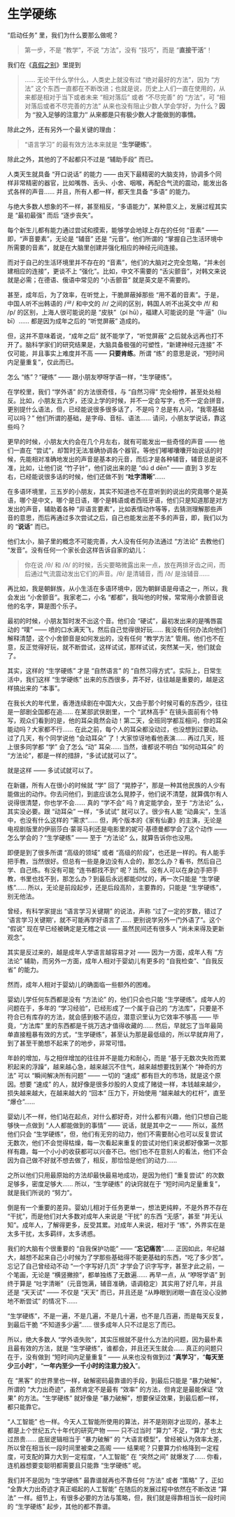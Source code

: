 # 生学硬练

“启动任务” 里，我们为什么要那么做呢？

> 第一步，不是 “教学”，不说 “方法”，没有 “技巧”，而是 “**直接干活**”！

我们在《[真假之别](2024-01-09-真假之别.md)》里提到

> …… 无论干什么学什么，人类史上就没有过 “绝对最好的方法”，因为 “方法” 这个东西一直都在不断改进；也就是说，历史上人们一直在使用的，从来都是相对于当下或者未来 “相对落后” 或者 “不尽完善” 的 “方法”，可 “相对落后或者不尽完善的方法” 从来也没有阻止少数人学会学好，为什么？**因为 “投入足够的注意力” 从来都是只有极少数人才能做到的事情。**

除此之外，还有另外一个最关键的理由：

> “语言学习” 的最有效方法本来就是 “**生学硬练**”。

除此之外，其他的了不起都只不过是 “辅助手段” 而已。

人类天生就具备 “开口说话” 的能力 —— 由天下最精密的大脑支持，协调多个同样非常精密的器官，比如嘴唇、舌头、小舍、咽喉，再配合气流的震动，能发出各式各样的声音…… 并且，所有人都一样，都天生具备 “多语” 的能力。

与绝大多数人想象的不一样，甚至相反，“多语能力”，某种意义上，发展过程其实是 “最初最强” 而后 “逐步丧失”。

每个新生儿都有能力通过尝试和摸索，能够学会地球上存在的任何 “音素” —— 即，“声音要素”，无论是 “辅音” 还是 “元音”。他们所谓的 “掌握自己生活环境中所需要的音素”，就是在大脑里创建并强化相应的神经元间连接。

而对于自己的生活环境里并不存在的 “音素”，他们的大脑对之完全忽略，“并未创建相应的连接”，更谈不上 “强化”。比如，中文不需要的 “舌尖颤音”，对韩文来说就是必需；在德语、俄语中常见的 “小舌颤音” 就是英文是不需要的。

甚至，成年后，为了效率，在听觉上，干脆屏蔽掉那些 “用不着的音素”。于是，中国人听不出韩语的 /ᄅ/ 和中文的 /r/ 之间的区别，韩国人听不出英文中 /f/ 和 /p/ 的区别，上海人很可能说的是 “皮肤”（pí hū），福建人可能说的是 “牛逼”（líu bī）…… 都是因为成年之后的 “听觉屏蔽” 造成的。

但，这并不意味着说，“成年之后” 就不能学了，“听觉屏蔽” 之后就永远再也打不开了。脑科学家们的研究结果是，大脑具备极强的可塑性，“新建神经元连接” 不仅可能，并且事实上难度并不高 —— **只要肯练**。所谓 “练” 的意思是说，“短时间内足量重复”，仅此而已。

怎么 “练”？“硬练” —— 跟小朋友咿呀学语一样，“生学硬练”。

在学校里，我们 “学外语” 的方法很奇怪，与 “自然习得” 完全相悖，甚至处处相反。比如，小朋友五六岁，还没上学的时候，并不一定会写字，也不一定会拼音，更别提什么语法，但，已经能说很多很多话了，不是吗？总是有人问，“我零基础可以吗？” 他们所谓的基础，是字母、音标、语法…… 请问，小朋友学说话，靠这些吗？

更早的时候，小朋友大约会在几个月左右，就有可能发出一些奇怪的声音 —— 他们一直在 “尝试”，却暂时无法准确协调各个器官。等他们嘟嘟囔囔开始说话的时候，先能相对准确地发出的声音是基本的元音，而后才是各种辅音，辅音总是说不准，比如，让他们说 “竹子针”，他们说出来的是 “dú d dēn” —— 直到 3 岁左右，已经能说很多话的时候，他们还做不到 “**吐字清晰**”……

在多语环境里，三五岁的小朋友，其实不知道也不在意听到的说出的究竟哪个是英语，哪个是中文，哪个是日语，哪个是韩语或者西班牙语，他们只是知道那是对方发出的声音，辅助着各种 “非语言要素”，比如表情动作等等，去猜测理解那些声音的意思，而后再通过多次尝试之后，自己也能发出差不多的声音，即，我们以为的 “**说话**” 而已。

他们太小，脑子里的概念不可能完善，大人没有任何办法通过 “方法论” 去教他们 “发音”。没有任何一个家长会这样告诉自家的幼儿：

> 你在说 /θ/ 和 /ð/ 的时候，舌尖要略微露出来一点，放在两排牙齿之间，而后通过气流震动发出它们的声音。/θ/ 是清辅音，而 /ð/ 是浊辅音……

再比如，我是朝鲜族，从小生活在多语环境中，因为朝鲜语是母语之一，所以，我会发出 “小舍颤音”。我家老二，小名 “都都”，我叫他的时候，常常用小舍颤音说他的名字，算是图个乐子。

最初的时候，小朋友暂时发不出这个音。他们会 “硬试”，最初发出来的是嘴唇震动的 “噗” —— 喷的口水满天飞，然后自己觉得很好玩…… 我没有任何办法向他们解释清楚，这个小舍颤音是如何发出的，没有任何 “教学方法” 管用。他们也不在意，反正觉得好玩，就不断尝试，这样试试，那样试试，突然某一天，他们就会了。

其实，这样的 “生学硬练” 才是 “自然语言” 的 “自然习得方式”。实际上，日常生活中，我们这样 “生学硬练” 出来的东西很多，弄不好，往往越是重要的，越是这样搞出来的 “本事”。

在我长大的年代里，香港连续剧在中国大火，又由于那个时候可看的东西少，往往是一部剧全国都在追…… 在某部武侠剧里，一个 “武林高手” 在镜头面前有个特写，观众们看到的是，他的耳朵竟然会动！第二天，全班同学都互相问，你的耳朵能动吗？大家都不行…… 在此之前，每个人的耳朵都没动过，也没想到过要动。过了几天，有个同学说他 “会动耳朵” 了！大家惊讶地看他表演…… 再过几天，班上很多同学都 “学” 会了怎么 “动” 耳朵…… 当然，谁都说不明白 “如何动耳朵” 的 “方法论”，都是一样的措辞，“多试试就可以了”。

就是这样 —— 多试试就可以了。

在新疆，所有人在很小的时候就 “学” 回了 “晃脖子”，那是一种其他民族的人少有能做出的动作。你去问他们，到底应该怎么晃脖子，他们说不清楚，就算偶尔有人说得很清楚，你也学不会…… 真的 “学不会” 吗？肯定能学会，至于 “方法论” 么，其实没必要。跟 “动耳朵” 一样，“多试试” 就可以了。很少有人能 “动鼻尖”，生活中，也没有什么这样的 “需求”…… 但，两个版本的《家有仙妻》的主演，无论是电视剧版里的伊丽莎白·蒙哥马利还是电影里的妮可·基德曼都学会了这个动作 —— 怎么学会的？“生学硬练” —— 至于 “方法论” 么，就算告诉你也没用。

即便是到了很多所谓 “高级的领域” 或者 “高级的阶段”，也还是一样的。有人能手把手教，当然很好。但总有一些是身边没有人会的，那怎么办？看书，然后自己学、自己练。有没有可能 “连书都找不到” 呢？当然。没有人可以在身边手把手教，书里也找不到，那怎么办？到最后永远都能仰仗的，再一次只能是 “生学硬练”…… 所以，无论是前段起步，还是后段高阶，主要靠的，只能是 “生学硬练”，别无他法。

曾经，有科学家提出 “语言学习关键期” 的说法，声称 “过了一定的岁数，错过了 ‘语言学习关键期’，就不可能再学好语言了…… 更别说学另外一门外语了”。这个 “假说” 现在早已经被确定是无稽之谈 —— 虽然民间还有很多人 “尚未来得及更新观念”。

其实是反过来的，越是成年人学语言越容易才对 —— 因为一方面，成年人有 “方法论” 辅助，而另外一方面，成年人相对于婴幼儿有更多的 “自我检查”、“自我反省” 的能力。

然而，成年人相对于婴幼儿的确面临一些额外的困难。

婴幼儿学任何东西都是没有 “方法论” 的，他们只会也只能 “生学硬练”。成年人的问题在于，多年的 “学习经验”，已经形成了一个属于自己的 “方法库”，只要是不符合已有库存的方法，就会感到极不适应，潜意识里认为它效率不够高 —— 毕竟，“方法库” 里的东西都是千挑万选才值得收藏的…… 然后，早就忘了当年最简单直接粗暴有效的方式，“生学硬练”，甚至认为那是最低级的，所以早就弃用了，到了甚至干脆想不起来了的地步，非常可惜。

年龄的增加，与之相伴增加的往往并不是能力和耐心，而是 “基于无数次失败而累积起来的浮躁”，越来越心急，越来越沉不住气，越来越想要找到某个 “神奇的方法” 可以 “瞬间解决所有问题” —— 一切的 “速成” 都有巨大的市场，就是这个原因。想要 “速成” 的人，就好像是很多炒股的人变成了赌徒一样，本钱越来越少，损失越来越大，在越来越大的 “回本” 压力下，开始使用 “越来越大的杠杆”，直至 “爆仓”……

婴幼儿不一样，他们站在起点，对什么都好奇，对什么都有兴趣，他们只想自己能够快一点做到 “人人都能做到的事情” —— 说话，就是其中之一 —— 所以，虽然他们只会 “生学硬练”，但，他们有无穷的动力，他们不需要耐心也可以反复尝试无数次，他们不会觉得枯燥，每一次看起来重复的尝试对他们来说都好像第一次那样有趣，每一个小小的收获都可以兴奋不已。他们也不在意别人的看法，他们不会因为自己做不好就不想去做了，相反，那恰恰是他们的动力…… 

之所以他们只用最原始的方法却最快最易地成功，是因为他们 “重复尝试” 的次数足够多，密度足够大…… 所以，“生学硬练” 的诀窍就在于 “短时间内足量重复”，就是我们所说的 “努力”。

倒是有一个重要的差异。婴幼儿相对于任务更单一，想法更纯粹，不是外界不存在 “干扰”，而是他们对大多数对成年人来说是 “干扰” 的东西 “无感”，甚至 “并无认知”。成年人，了解得更多，反受其累。对成年人来说，相对于 “练”，外界实在是太多干扰，太多羁绊，太多诱惑。

我们的大脑有个很重要的 “自我保护功能” —— “**忘记痛苦**”…… 正因如此，年纪越大，越想不起来自己小时候为了学那些基础得不能更基础的东西，“吃了多少苦”。忘记了自己曾经动不动 “一个字写好几页” 才学会了识字写字，甚至才此之前，一个笔画，无论是 “横竖撇捺”，都单独练了无数遍…… 再早一点，从 “咿呀学语” 到终于算是 “吐字清晰”（元音饱满，辅音准确，语调稳定）其实用了好几年，并且还是 “天天试” —— 不仅是 “天天” 而已，并且还是 “从睁眼到闭眼一直在没心没肺地不断尝试” 的情况下……

“生学硬练”，不是一遍，不是几遍，不是几十遍，也不是几百遍，而是每天反复，到最后干脆 “不知道多少遍”…… 很多成年人只不过是忘了而已。

所以，绝大多数人 “学外语失败”，其实压根就不是什么方法的问题，因为最朴素且最有效的方法，就是 “生学硬练”，谁都会，并且还天生就会…… 真正的问题只在于，没有做到 “短时间内足量重复” —— 从来也没有做到过 “**真学习**”，“**每天至少三小时**”，“**一年内至少一千小时的注意力投入**”。

在 “黑客” 的世界里也一样，破解密码最靠谱的手段，到最后只能是 “暴力破解”，所谓的 “大力出奇迹”，虽然肯定不是最有 “效率” 的方法，但肯定是最能保证 “效果” 的方法。“生学硬练” 就好像是 “暴力破解”，想要保证效果，到最后都一样，都只能靠它。

“人工智能” 也一样。今天人工智能所使用的算法，并不是刚刚才出现的，基本上都是上个世纪五六十年代的研究产物 —— 只不过当时 “算力” 不足，“算力” 也太过昂贵…… 底层逻辑相当于 “暴力破解” 的 “大语言模型”，曾经被认为效率太差，所以曾在相当长一段时间里被束之高阁 —— 结果呢？只要算力价格降到一定程度，可支配的算力大到一定程度，“人工智能” 在 “突然之间” 就爆发了…… 你看，连机器想要变聪明都需要且只能靠 “生学硬练” 呢。

我们并不是因为 “生学硬练” 最靠谱就再也不靠任何 “方法” 或者 “策略” 了，正如 “全靠大力出奇迹才真正崛起的人工智能” 在随后的发展过程中依然在不断改进 “算法” 一样。细节上，有很多必要的方法与策略，但，我们就是得靠相当长一段时间的 “生学硬练” 起步，其他的都不靠谱。



